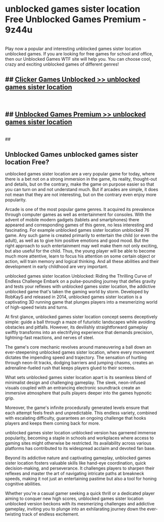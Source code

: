 # unblocked games sister location  Free Unblocked Games Premium - 9z44u <br>
<br>
Play now a popular and interesting unblocked games sister location unblocked games. If you are looking for free games for school and office, then our Unblocked Games WTF site will help you. You can choose cool, crazy and exciting unblocked games of different genres!


## ##  [Clicker Games Unblocked >> unblocked games sister location](http://freeplayer.one?title=unblocked_games_sister_location&ref=UGames)
  <br>

##  ## [Unblocked Games Premium >> unblocked games sister location](http://freeplayer.one?title=unblocked_games_sister_location&ref=UGames)
  <br>
  ##



## Unblocked Games unblocked games sister location Free?

unblocked games sister location are a very popular game for today, where there is a bet not on a strong immersion in the game, its reality, thought-out and details, but on the contrary, make the game on purpose easier so that you can turn on and not understand much. But if arcades are simple, it does not mean that they are not interesting, but on the contrary even enjoy more popularity.

Arcade is one of the most popular game genres. It acquired its prevalence through computer games as well as entertainment for consoles. With the advent of mobile modern gadgets (tablets and smartphones) there appeared and corresponding games of this genre, no less interesting and fascinating. For example unblocked games sister location unblocked 76 game. Any such game is created primarily to entertain the child (or even the adult), as well as to give him positive emotions and good mood. But the right approach to such entertainment may well make them not only exciting, but also useful for the child. Thus, the young player will be able to become much more attentive, learn to focus his attention on some certain object or action, will train memory and logical thinking. And all these abilities and their development in early childhood are very important.

unblocked games sister location Unblocked: Riding the Thrilling Curve of Endless Challenge
Embark on a pulse-pounding journey that defies gravity and tests your reflexes with unblocked games sister location, the addictive unblocked game that's taken the gaming world by storm. Developed by RobKayS and released in 2014, unblocked games sister location is a captivating 3D running game that plunges players into a mesmerizing world of high-speed twists and turns.

At first glance, unblocked games sister location concept seems deceptively simple: guide a ball through a maze of futuristic landscapes while avoiding obstacles and pitfalls. However, its devilishly straightforward gameplay swiftly transforms into an electrifying experience that demands precision, lightning-fast reactions, and nerves of steel.

The game's core mechanic revolves around maneuvering a ball down an ever-steepening unblocked games sister location, where every movement dictates the impending speed and trajectory. The sensation of hurtling through neon-lit tracks, dodging barriers and jumping chasms, creates an adrenaline-fueled rush that keeps players glued to their screens.

What sets unblocked games sister location apart is its seamless blend of minimalist design and challenging gameplay. The sleek, neon-infused visuals coupled with an entrancing electronic soundtrack create an immersive atmosphere that pulls players deeper into the games hypnotic grip.

Moreover, the game's infinite procedurally generated levels ensure that each attempt feels fresh and unpredictable. This endless variety, combined with escalating difficulty, guarantees an ongoing challenge that hooks players and keeps them coming back for more.

unblocked games sister location unblocked version has garnered immense popularity, becoming a staple in schools and workplaces where access to gaming sites might otherwise be restricted. Its availability across various platforms has contributed to its widespread acclaim and devoted fan base.

Beyond its addictive nature and captivating gameplay, unblocked games sister location fosters valuable skills like hand-eye coordination, quick decision-making, and perseverance. It challenges players to sharpen their reflexes and master the art of navigating intricate paths at breakneck speeds, making it not just an entertaining pastime but also a tool for honing cognitive abilities.

Whether you're a casual gamer seeking a quick thrill or a dedicated player aiming to conquer new high scores, unblocked games sister location unblocked version beckons with its mesmerizing challenges and addictive gameplay, inviting you to plunge into an exhilarating journey down the ever-twisting track of endless excitement.